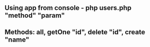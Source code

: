 ## Using app from console - php users.php "method" "param"
## Methods: all, getOne "id", delete "id", create "name"
